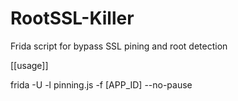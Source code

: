 # RootSSL-Killer
Frida script for bypass SSL pining and root detection 

[[usage]]

 frida -U -l pinning.js -f [APP_ID] --no-pause
